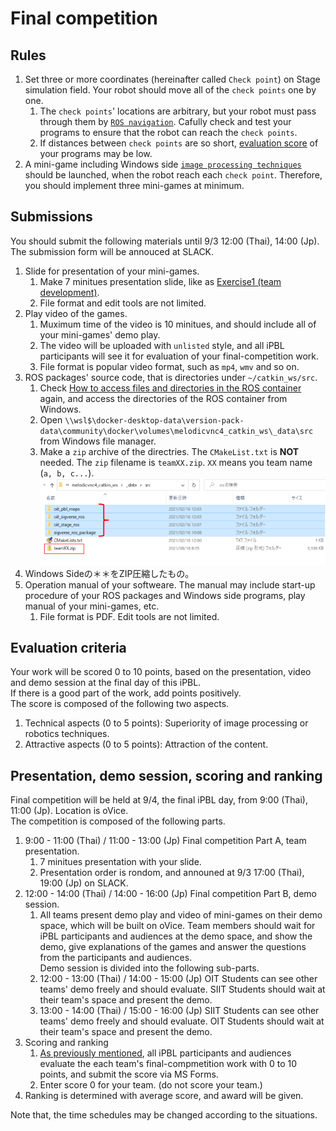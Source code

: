 # Final competition

## Rules

1. Set three or more coordinates (hereinafter called `Check point`) on Stage simulation field. Your robot should move all of the `check points` one by one.
   1. The `check points`' locations are arbitrary, but your robot must pass through them by [`ROS navigation`](https://github.com/oit-ipbl/robots/blob/main/robot_control/robot_control_03.md#ros-navigation). Cafully check and test your programs to ensure that the robot can reach the `check points`.
   2. If distances between `check points` are so short, [evaluation score](#evaluation-criteria) of your programs may be low.
2. A mini-game including Windows side [`image processing techniques`](https://github.com/oit-ipbl/image_processing) should be launched, when the robot reach each `check point`. Therefore, you should implement three mini-games at minimum.

## Submissions

You should submit the following materials until 9/3 12:00 (Thai), 14:00 (Jp).  
The submission form will be annouced at SLACK.

1. Slide for presentation of your mini-games.
   1. Make 7 minitues presentation slide, like as [Exercise1 (team development)](https://github.com/oit-ipbl/Integration/blob/main/team_exercise/team_exercise.md#exercise1-team-development).
   2. File format and edit tools are not limited.
2. Play video of the games.
   1. Muximum time of the video is 10 minitues, and should include all of your mini-games' demo play.
   2. The video will be uploaded with `unlisted` style, and all iPBL participants will see it for evaluation of your final-competition work.
   3. File format is popular video format, such as `mp4`, `wmv` and so on.
3. ROS packages' source code, that is directories under `~/catkin_ws/src`.
   1. Check [How to access files and directories in the ROS container](https://github.com/oit-ipbl/portal/blob/main/setup/dockerros.md#how-to-access-files-and-directories-in-the-ros-container) again, and access the directories of the ROS container from Windows.
   2. Open `\\wsl$\docker-desktop-data\version-pack-data\community\docker\volumes\melodicvnc4_catkin_ws\_data\src` from Windows file manager.
   3. Make a `zip` archive of the directries. The `CMakeList.txt` is **NOT** needed. The `zip` filename is `teamXX.zip`. `XX` means you team name (`a, b, c...`).  
   ![2021-08-18_083817.svg.png](./images/2021-08-18_083817.svg.png)
4. Windows Sideの＊＊をZIP圧縮したもの。
5. Operation manual of your softweare. The manual may include start-up procedure of your ROS packages and Windows side programs, play manual of your mini-games, etc.
   1. File format is PDF. Edit tools are not limited.

## Evaluation criteria

Your work will be scored 0 to 10 points, based on the presentation, video and demo session at the final day of this iPBL.  
If there is a good part of the work, add points positively.  
The score is composed of the following two aspects.

1. Technical aspects (0 to 5 points): Superiority of image processing or robotics techniques.
2. Attractive aspects (0 to 5 points): Attraction of the content.

## Presentation, demo session, scoring and ranking

Final competition will be held at 9/4, the final iPBL day, from 9:00 (Thai), 11:00 (Jp). Location is oVice.  
The competition is composed of the following parts.

1. 9:00 - 11:00 (Thai) / 11:00 - 13:00 (Jp) Final competition Part A, team presentation.
   1. 7 minitues presentation with your slide.
   2. Presentation order is rondom, and announed at 9/3 17:00 (Thai), 19:00 (Jp) on SLACK.
2. 12:00 - 14:00 (Thai) / 14:00 - 16:00 (Jp) Final competition Part B, demo session.
   1. All teams present demo play and video of mini-games on their demo space, which will be built on oVice. Team members should wait for iPBL participants and audiences at the demo space, and show the demo, give explanations of the games and answer the questions from the participants and audiences.  
   Demo session is divided into the following sub-parts.
   2. 12:00 - 13:00 (Thai) / 14:00 - 15:00 (Jp) OIT Students can see other teams' demo freely and should evaluate. SIIT Students should wait at their team's space and present the demo.
   3. 13:00 - 14:00 (Thai) / 15:00 - 16:00 (Jp) SIIT Students can see other teams' demo freely and should evaluate. OIT Students should wait at their team's space and present the demo.
3. Scoring and ranking
   1. [As previously mentioned](#evaluation-criteria), all iPBL participants and audiences evaluate the each team's final-compmetition work with 0 to 10 points, and submit the score via MS Forms.
   2. Enter score 0 for your team. (do not score your team.)
4. Ranking is determined with average score, and award will be given.

Note that, the time schedules may be changed according to the situations.
